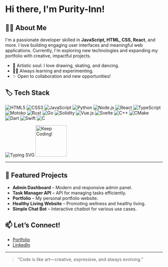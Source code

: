 # Hi there, I'm Purity-Inn! 

## 👩‍💻 About Me
I'm a passionate developer skilled in **JavaScript, HTML, CSS, React**, and more. I love building engaging user interfaces and meaningful web applications. Currently, I'm exploring new technologies and expanding my portfolio with creative, impactful projects.

- 🎨 Artistic soul: I love drawing, skating, and dancing.
- 🧑‍💻 Always learning and experimenting.
- ✨ Open to collaboration and new opportunities!

## 🏷️ Tech Stack

<!-- Language & Framework Badges -->

![HTML5](https://img.shields.io/badge/HTML5-E34F26?logo=html5&logoColor=white&style=for-the-badge)
![CSS3](https://img.shields.io/badge/CSS3-1572B6?logo=css3&logoColor=white&style=for-the-badge)
![JavaScript](https://img.shields.io/badge/JavaScript-F7DF1E?logo=javascript&logoColor=black&style=for-the-badge)
![Python](https://img.shields.io/badge/Python-3776AB?logo=python&logoColor=white&style=for-the-badge)
![Node.js](https://img.shields.io/badge/Node.js-339933?logo=nodedotjs&logoColor=white&style=for-the-badge)
![React](https://img.shields.io/badge/React-61DAFB?logo=react&logoColor=black&style=for-the-badge)
![TypeScript](https://img.shields.io/badge/TypeScript-3178C6?logo=typescript&logoColor=white&style=for-the-badge)
![Motoko](https://img.shields.io/badge/Motoko-FFC940?logo=motoko&logoColor=black&style=for-the-badge)
![Rust](https://img.shields.io/badge/Rust-000000?logo=rust&logoColor=white&style=for-the-badge)
![Go](https://img.shields.io/badge/Go-00ADD8?logo=go&logoColor=white&style=for-the-badge)
![Solidity](https://img.shields.io/badge/Solidity-363636?logo=solidity&logoColor=white&style=for-the-badge)
![Vue.js](https://img.shields.io/badge/Vue.js-4FC08D?logo=vue.js&logoColor=white&style=for-the-badge)
![Svelte](https://img.shields.io/badge/Svelte-FF3E00?logo=svelte&logoColor=white&style=for-the-badge)
![C++](https://img.shields.io/badge/C++-44.3%25-blue?style=flat-square&logo=c%2b%2b)
![CMake](https://img.shields.io/badge/CMake-36.3%25-blueviolet?style=flat-square&logo=cmake)
![Dart](https://img.shields.io/badge/Dart-11.0%25-02569B?style=flat-square&logo=dart)
![Swift](https://img.shields.io/badge/Swift-3.3%25-FA7343?style=flat-square&logo=swift)
![C](https://img.shields.io/badge/C-2.6%25-A8B9CC?style=flat-square&logo=c)


<!-- Animated badge (SVG typing animation) -->
<img src="https://readme-typing-svg.demolab.com?font=Fira+Code&pause=1000&width=435&lines=Welcome+to+my+project!;Powered+by+Motoko%2C+Rust%2C+and+more!;Enjoy+contributing+%F0%9F%91%8D" alt="Typing SVG" />

<!-- Fun animated GIF badge -->
<img src="https://media.giphy.com/media/LMt9638dO8dftAjtco/giphy.gif" width="100" title="Keep Coding!" />

---
## 🌟 Featured Projects

- **Admin Dashboard** – Modern and responsive admin panel.
- **Task Manager API** – API for managing tasks efficiently.
- **Portfolio** – My personal portfolio website.
- **Healthy Living Website** – Promoting wellness and healthy living.
- **Simple Chat Bot** – Interactive chatbot for various use cases.

## 📫 Let’s Connect!

- [Portfolio](#)
- [LinkedIn](https://www.linkedin.com/in/purity-kerubo-b48851311/)

<!-- Add your actual links here -->

---

> “Code is like art—creative, expressive, and always evolving.” 




